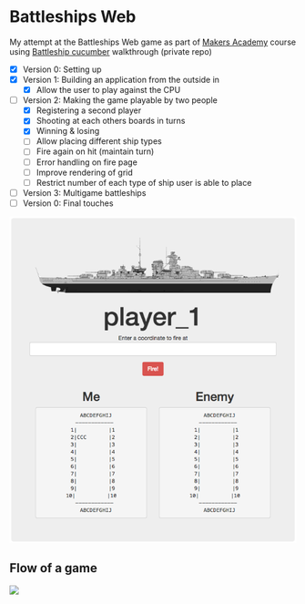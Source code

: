 # Battleships Web

My attempt at the Battleships Web game as part of [Makers Academy](http://www.makersacademy.com/) course using [Battleship cucumber](https://github.com/makersacademy/course/blob/master/battle_ships_web/battle_ships_web_cucumber.md) walkthrough (private repo)

- [x] Version 0: Setting up
- [x] Version 1: Building an application from the outside in
  - [x] Allow the user to play against the CPU
- [ ] Version 2: Making the game playable by two people
  - [x] Registering a second player
  - [x] Shooting at each others boards in turns
  - [x] Winning & losing
  - [ ] Allow placing different ship types
  - [ ] Fire again on hit (maintain turn)
  - [ ] Error handling on fire page
  - [ ] Improve rendering of grid
  - [ ] Restrict number of each type of ship user is able to place
- [ ] Version 3: Multigame battleships
- [ ] Version 0: Final touches

![Screenshot](/public/assets/img/screenshot.png)




## Flow of a game

<p aligne = center><img src="/docs/flowchart.png"></p>
